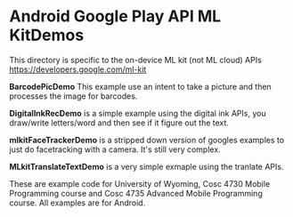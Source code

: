 # Android Google Play API ML KitDemos

This directory is specific to the on-device ML kit (not ML cloud) APIs  https://developers.google.com/ml-kit

<b>BarcodePicDemo</b> This example use an intent to take a picture and then processes the image for barcodes.

<b>DigitalInkRecDemo</b> is a simple example using the digital ink APIs, you draw/write letters/word and then see if it figure out the text.

<b>mlkitFaceTrackerDemo</b> is a stripped down version of googles examples to just do facetracking with a camera.  It's still very complex.

<b>MLkitTranslateTextDemo</b> is a very simple exmaple using the tranlate APIs.

These are example code for University of Wyoming, Cosc 4730 Mobile Programming course and Cosc 4735 Advanced Mobile Programming course.
All examples are for Android.

